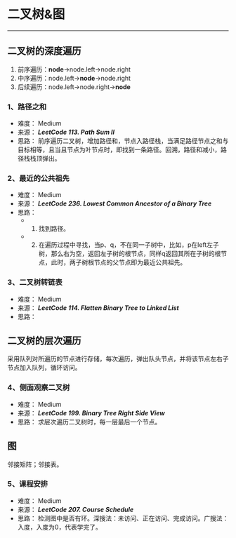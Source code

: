 # 二叉树&图

---

## 二叉树的深度遍历
1. 前序遍历：**node**->node.left->node.right
2. 中序遍历：node.left->**node**->node.right
3. 后续遍历：node.left->node.right->**node**

### 1、路径之和
 - 难度： Medium
 - 来源： ***LeetCode 113. Path Sum II***
 - 思路： 前序遍历二叉树，增加路径和，节点入路径栈，当满足路径节点之和与目标相等，且当且节点为叶节点时，即找到一条路径。回溯，路径和减小，路径栈栈顶弹出。

### 2、最近的公共祖先
 - 难度： Medium
 - 来源： ***LeetCode 236. Lowest Common Ancestor of a Binary Tree***
 - 思路： 
    - 1. 找到路径。
    - 2. 在遍历过程中寻找，当p、q，不在同一子树中，比如，p在left左子树，那么右为空，返回左子树的根节点，同样q返回其所在子树的根节点，此时，两子树根节点的父节点即为最近公共祖先。

### 3、二叉树转链表
 - 难度： Medium
 - 来源： ***LeetCode 114. Flatten Binary Tree to Linked List***
 - 思路： 

## 二叉树的层次遍历

   采用队列对所遍历的节点进行存储，每次遍历，弹出队头节点，并将该节点左右子节点加入队列，循环访问。

### 4、侧面观察二叉树
 - 难度： Medium
 - 来源： ***LeetCode 199. Binary Tree Right Side View***
 - 思路： 求层次遍历二叉树时，每一层最后一个节点。

## 图

邻接矩阵；邻接表。

### 5、课程安排

 - 难度： Medium
 - 来源： ***LeetCode 207. Course Schedule***
 - 思路： 检测图中是否有环。深搜法：未访问、正在访问、完成访问。广搜法：入度，入度为0，代表学完了。

 

